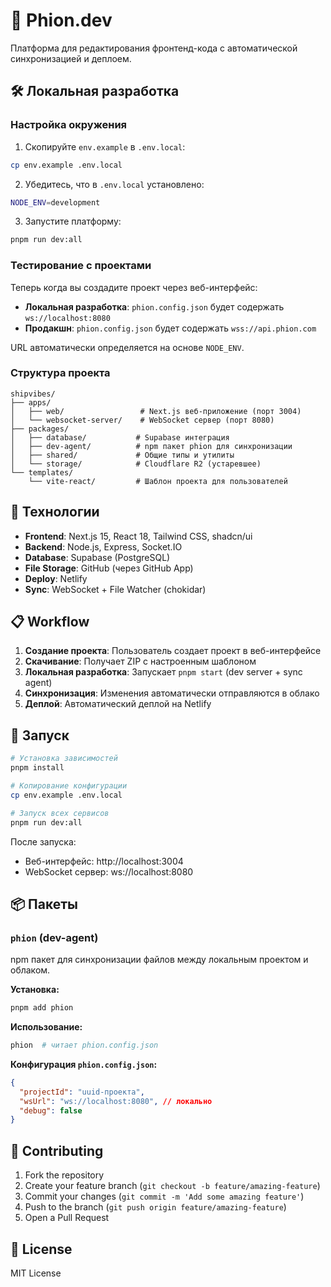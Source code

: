 # 🚀 Phion.dev

Платформа для редактирования фронтенд-кода с автоматической синхронизацией и деплоем.

## 🛠️ Локальная разработка

### Настройка окружения

1. Скопируйте `env.example` в `.env.local`:

```bash
cp env.example .env.local
```

2. Убедитесь, что в `.env.local` установлено:

```bash
NODE_ENV=development
```

3. Запустите платформу:

```bash
pnpm run dev:all
```

### Тестирование с проектами

Теперь когда вы создадите проект через веб-интерфейс:

- **Локальная разработка**: `phion.config.json` будет содержать `ws://localhost:8080`
- **Продакшн**: `phion.config.json` будет содержать `wss://api.phion.com`

URL автоматически определяется на основе `NODE_ENV`.

### Структура проекта

```
shipvibes/
├── apps/
│   ├── web/                 # Next.js веб-приложение (порт 3004)
│   └── websocket-server/    # WebSocket сервер (порт 8080)
├── packages/
│   ├── database/           # Supabase интеграция
│   ├── dev-agent/          # npm пакет phion для синхронизации
│   ├── shared/             # Общие типы и утилиты
│   └── storage/            # Cloudflare R2 (устаревшее)
└── templates/
    └── vite-react/         # Шаблон проекта для пользователей
```

## 🔧 Технологии

- **Frontend**: Next.js 15, React 18, Tailwind CSS, shadcn/ui
- **Backend**: Node.js, Express, Socket.IO
- **Database**: Supabase (PostgreSQL)
- **File Storage**: GitHub (через GitHub App)
- **Deploy**: Netlify
- **Sync**: WebSocket + File Watcher (chokidar)

## 📋 Workflow

1. **Создание проекта**: Пользователь создает проект в веб-интерфейсе
2. **Скачивание**: Получает ZIP с настроенным шаблоном
3. **Локальная разработка**: Запускает `pnpm start` (dev server + sync agent)
4. **Синхронизация**: Изменения автоматически отправляются в облако
5. **Деплой**: Автоматический деплой на Netlify

## 🚀 Запуск

```bash
# Установка зависимостей
pnpm install

# Копирование конфигурации
cp env.example .env.local

# Запуск всех сервисов
pnpm run dev:all
```

После запуска:

- Веб-интерфейс: http://localhost:3004
- WebSocket сервер: ws://localhost:8080

## 📦 Пакеты

### `phion` (dev-agent)

npm пакет для синхронизации файлов между локальным проектом и облаком.

**Установка:**

```bash
pnpm add phion
```

**Использование:**

```bash
phion  # читает phion.config.json
```

**Конфигурация `phion.config.json`:**

```json
{
  "projectId": "uuid-проекта",
  "wsUrl": "ws://localhost:8080", // локально
  "debug": false
}
```

## 🤝 Contributing

1. Fork the repository
2. Create your feature branch (`git checkout -b feature/amazing-feature`)
3. Commit your changes (`git commit -m 'Add some amazing feature'`)
4. Push to the branch (`git push origin feature/amazing-feature`)
5. Open a Pull Request

## 📄 License

MIT License
